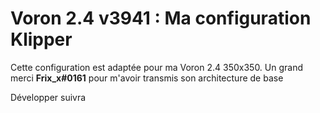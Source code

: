 # Voron 2.4 v3941 : Ma configuration Klipper

Cette configuration est adaptée pour ma Voron 2.4 350x350. Un grand merci **Frix_x#0161** pour m'avoir transmis son architecture de base

Développer suivra
